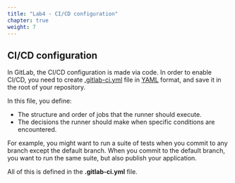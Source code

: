```yaml
---
title: "Lab4 - CI/CD configuration"
chapter: true
weight: 7
---
```


## CI/CD configuration

In GitLab, the CI/CD configuration is made via code. In order to enable CI/CD, you need to create [.gitlab-ci.yml](https://docs.gitlab.com/ee/ci/yaml/gitlab_ci_yaml.html) file in [YAML](https://en.wikipedia.org/wiki/YAML) format, and save it in the root of your repository.


In this file, you define:

- The structure and order of jobs that the runner should execute.
- The decisions the runner should make when specific conditions are encountered.

For example, you might want to run a suite of tests when you commit to any branch except the default branch. When you commit to the default branch, you want to run the same suite, but also publish your application.

All of this is defined in the **.gitlab-ci.yml** file.
